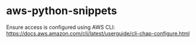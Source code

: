 # aws-python-snippets

Ensure access is configured using AWS CLI: https://docs.aws.amazon.com/cli/latest/userguide/cli-chap-configure.html
